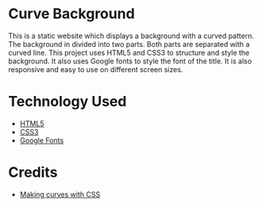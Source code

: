 # Curve Background

This is a static website which displays a background with a curved pattern. The background in divided into two parts. Both parts are separated with a curved line. This project uses HTML5 and CSS3 to structure and style the background. It also uses Google fonts to style the font of the title. It is also responsive and easy to use on different screen sizes.

# Technology Used

- [HTML5](https://developer.mozilla.org/en-US/docs/Web/HTML)
- [CSS3](https://developer.mozilla.org/en-US/docs/Web/CSS)
- [Google Fonts](https://fonts.google.com/)

# Credits

- [Making curves with CSS](https://www.youtube.com/watch?v=qUusNDtAOeA)
